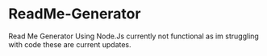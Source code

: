 # ReadMe-Generator
Read Me Generator Using Node.Js 
currently not functional as im struggling with code
these are current updates.
